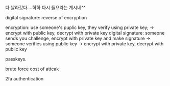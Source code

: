 다 날라갓다....하하 다시 들으라는 계시네^^

digital signature: reverse of encryption


encryption: use someone's puplic key, they verify using private key; 
-> encrypt with public key, decrypt with private key
digital signature: someone sends you challenge, encrypt with private key and make signature -> someone verifies using public key
-> encrypt with private key, decrypt with public key


passkeys.

brute force 
cost of attcak

2fa authentication

